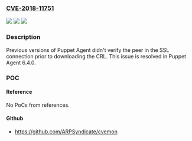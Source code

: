 ### [CVE-2018-11751](https://cve.mitre.org/cgi-bin/cvename.cgi?name=CVE-2018-11751)
![](https://img.shields.io/static/v1?label=Product&message=Puppet%20Agent%2C%20Puppet&color=blue)
![](https://img.shields.io/static/v1?label=Version&message=Puppet%20Agent%206.x%20prior%20to%206.4.0%2C%20Puppet%206.x%20prior%20to%206.4.x%20&color=brightgreen)
![](https://img.shields.io/static/v1?label=Vulnerability&message=Improper%20Certificate%20Validation&color=brightgreen)

### Description

Previous versions of Puppet Agent didn't verify the peer in the SSL connection prior to downloading the CRL. This issue is resolved in Puppet Agent 6.4.0.

### POC

#### Reference
No PoCs from references.

#### Github
- https://github.com/ARPSyndicate/cvemon

